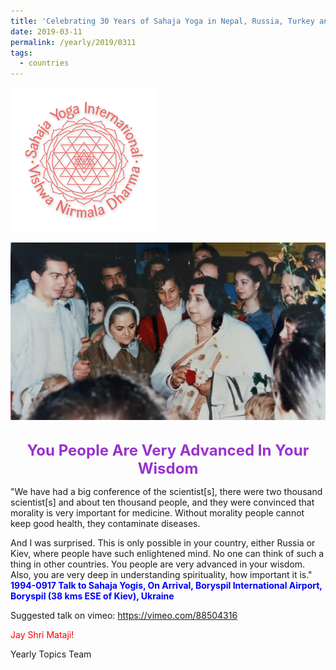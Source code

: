 ```yaml
---
title: 'Celebrating 30 Years of Sahaja Yoga in Nepal, Russia, Turkey and Ukraine, Post 7'
date: 2019-03-11
permalink: /yearly/2019/0311
tags:
  - countries
---
```


![PICTURE 9](/images/image9.png)

<div style="text-align: center"><img src="/images/image18.png" /></div>

<br>
<p style="color:DarkOrchid; text-align:center">
<font size="+2"><b>You People Are Very Advanced In Your Wisdom</b><br></font>
</p>

<p>
"We have had a big conference of the scientist[s], there were two thousand scientist[s] and about ten thousand people, and they were convinced that morality is very important for medicine. Without morality people cannot keep good health, they contaminate diseases. 

And I was surprised. This is only possible in your country, either Russia or Kiev, where people have such enlightened mind. No one can think of such a thing in other countries. You people are very advanced in your wisdom. Also, you are very deep in understanding spirituality, how important it is."<br>
<font color="blue"><b>1994-0917 Talk to Sahaja Yogis, On Arrival, Boryspil International Airport, Boryspil (38 kms ESE of Kiev), Ukraine</b></font><br>
</p>

Suggested talk on vimeo: <a href="https://vimeo.com/88504316"> https://vimeo.com/88504316</a>

<p style="color:red;">Jay Shri Mataji!<br></p>

Yearly Topics Team